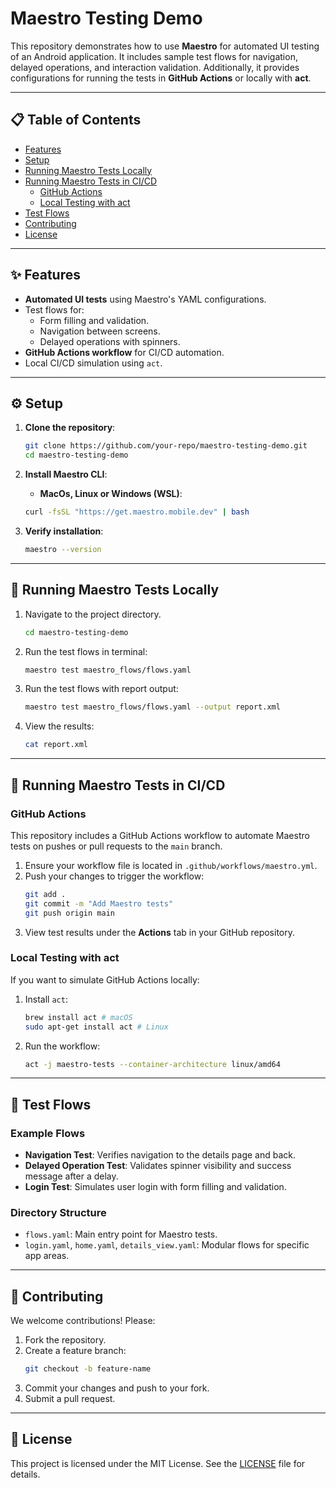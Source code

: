 # Maestro Testing Demo

This repository demonstrates how to use **Maestro** for automated UI testing of an Android application. It includes sample test flows for navigation, delayed operations, and interaction validation. Additionally, it provides configurations for running the tests in **GitHub Actions** or locally with **act**.

---

## 📋 Table of Contents
- [Features](#features)
- [Setup](#setup)
- [Running Maestro Tests Locally](#running-maestro-tests-locally)
- [Running Maestro Tests in CI/CD](#running-maestro-tests-in-cicd)
    - [GitHub Actions](#github-actions)
    - [Local Testing with act](#local-testing-with-act)
- [Test Flows](#test-flows)
- [Contributing](#contributing)
- [License](#license)

---

## ✨ Features
- **Automated UI tests** using Maestro's YAML configurations.
- Test flows for:
    - Form filling and validation.
    - Navigation between screens.
    - Delayed operations with spinners.
- **GitHub Actions workflow** for CI/CD automation.
- Local CI/CD simulation using `act`.

---

## ⚙️ Setup
1. **Clone the repository**:
   ```bash
   git clone https://github.com/your-repo/maestro-testing-demo.git
   cd maestro-testing-demo
   ```

2. **Install Maestro CLI**:

    - **MacOs, Linux or Windows (WSL)**:
    ```bash
    curl -fsSL "https://get.maestro.mobile.dev" | bash
    ```
   
3. **Verify installation**:
   ```bash
   maestro --version
   ```

---

## 🚀 Running Maestro Tests Locally

1. Navigate to the project directory.
   ```bash
   cd maestro-testing-demo
   ```

2. Run the test flows in terminal:
   ```bash
   maestro test maestro_flows/flows.yaml
   ```

3. Run the test flows with report output:
   ```bash
   maestro test maestro_flows/flows.yaml --output report.xml
   ```

4. View the results:
   ```bash
   cat report.xml
   ```

---

## 🤖 Running Maestro Tests in CI/CD

### GitHub Actions
This repository includes a GitHub Actions workflow to automate Maestro tests on pushes or pull requests to the `main` branch.

1. Ensure your workflow file is located in `.github/workflows/maestro.yml`.
2. Push your changes to trigger the workflow:
   ```bash
   git add .
   git commit -m "Add Maestro tests"
   git push origin main
   ```
3. View test results under the **Actions** tab in your GitHub repository.

### Local Testing with act
If you want to simulate GitHub Actions locally:

1. Install `act`:
   ```bash
   brew install act # macOS
   sudo apt-get install act # Linux
   ```

2. Run the workflow:
   ```bash
   act -j maestro-tests --container-architecture linux/amd64
   ```

---

## 🧪 Test Flows

### Example Flows
- **Navigation Test**:
  Verifies navigation to the details page and back.
- **Delayed Operation Test**:
  Validates spinner visibility and success message after a delay.
- **Login Test**:
  Simulates user login with form filling and validation.

### Directory Structure
- `flows.yaml`: Main entry point for Maestro tests.
- `login.yaml`, `home.yaml`, `details_view.yaml`: Modular flows for specific app areas.

---

## 🤝 Contributing
We welcome contributions! Please:
1. Fork the repository.
2. Create a feature branch:
   ```bash
   git checkout -b feature-name
   ```
3. Commit your changes and push to your fork.
4. Submit a pull request.

---

## 📜 License
This project is licensed under the MIT License. See the [LICENSE](LICENSE) file for details.

